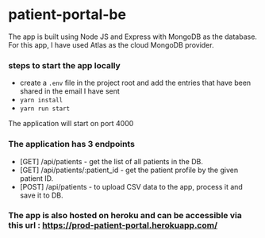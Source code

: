 # patient-portal-be

The app is built using Node JS and Express with MongoDB as the database. For this app, I have used Atlas as the cloud MongoDB provider.


### steps to start the app locally
* create a `.env` file in the project root and add the entries that have been shared in the email I have sent
* `yarn install`
* `yarn run start`

The application will start on port 4000


### The application has 3 endpoints 
* [GET] /api/patients - get the list of all patients in the DB.
* [GET] /api/patients/:patient_id - get the patient profile by the given patient ID.
* [POST] /api/patients - to upload CSV data to the app, process it and save it to DB.


### The app is also hosted on heroku and can be accessible via this url : https://prod-patient-portal.herokuapp.com/
